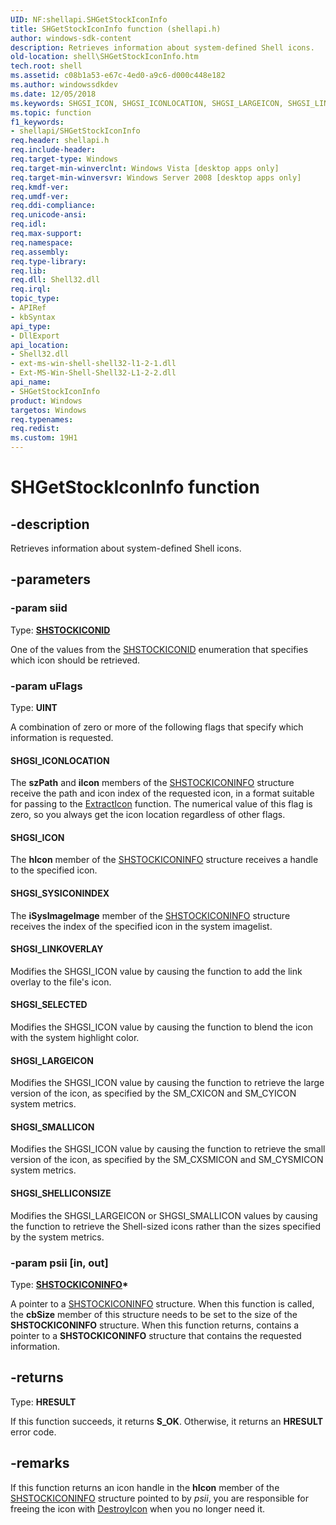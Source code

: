 ```yaml
---
UID: NF:shellapi.SHGetStockIconInfo
title: SHGetStockIconInfo function (shellapi.h)
author: windows-sdk-content
description: Retrieves information about system-defined Shell icons.
old-location: shell\SHGetStockIconInfo.htm
tech.root: shell
ms.assetid: c08b1a53-e67c-4ed0-a9c6-d000c448e182
ms.author: windowssdkdev
ms.date: 12/05/2018
ms.keywords: SHGSI_ICON, SHGSI_ICONLOCATION, SHGSI_LARGEICON, SHGSI_LINKOVERLAY, SHGSI_SELECTED, SHGSI_SHELLICONSIZE, SHGSI_SMALLICON, SHGSI_SYSICONINDEX, SHGetStockIconInfo, SHGetStockIconInfo function [Windows Shell], _shell_SHGetStockIconInfo, shell.SHGetStockIconInfo, shellapi/SHGetStockIconInfo
ms.topic: function
f1_keywords:
- shellapi/SHGetStockIconInfo
req.header: shellapi.h
req.include-header: 
req.target-type: Windows
req.target-min-winverclnt: Windows Vista [desktop apps only]
req.target-min-winversvr: Windows Server 2008 [desktop apps only]
req.kmdf-ver: 
req.umdf-ver: 
req.ddi-compliance: 
req.unicode-ansi: 
req.idl: 
req.max-support: 
req.namespace: 
req.assembly: 
req.type-library: 
req.lib: 
req.dll: Shell32.dll
req.irql: 
topic_type:
- APIRef
- kbSyntax
api_type:
- DllExport
api_location:
- Shell32.dll
- ext-ms-win-shell-shell32-l1-2-1.dll
- Ext-MS-Win-Shell-Shell32-L1-2-2.dll
api_name:
- SHGetStockIconInfo
product: Windows
targetos: Windows
req.typenames: 
req.redist: 
ms.custom: 19H1
---
```


# SHGetStockIconInfo function


## -description


Retrieves information about system-defined Shell icons.


## -parameters




### -param siid

Type: <b><a href="https://docs.microsoft.com/windows/desktop/api/shellapi/ne-shellapi-shstockiconid">SHSTOCKICONID</a></b>

One of the values from the <a href="https://docs.microsoft.com/windows/desktop/api/shellapi/ne-shellapi-shstockiconid">SHSTOCKICONID</a> enumeration that specifies which icon should be retrieved.


### -param uFlags

Type: <b>UINT</b>

A combination of zero or more of the following flags that specify which information is requested.



#### SHGSI_ICONLOCATION

The <b>szPath</b> and <b>iIcon</b> members of the <a href="https://docs.microsoft.com/windows/desktop/api/shellapi/ns-shellapi-shstockiconinfo">SHSTOCKICONINFO</a> structure receive the path and icon index of the requested icon, in a format suitable for passing to the <a href="https://docs.microsoft.com/windows/desktop/api/shellapi/nf-shellapi-extracticona">ExtractIcon</a> function. The numerical value of this flag is zero, so you always get the icon location regardless of other flags.



#### SHGSI_ICON

The <b>hIcon</b> member of the <a href="https://docs.microsoft.com/windows/desktop/api/shellapi/ns-shellapi-shstockiconinfo">SHSTOCKICONINFO</a> structure receives a handle to the specified icon.



#### SHGSI_SYSICONINDEX

The <b>iSysImageImage</b> member of the <a href="https://docs.microsoft.com/windows/desktop/api/shellapi/ns-shellapi-shstockiconinfo">SHSTOCKICONINFO</a> structure receives the index of the specified icon in the system imagelist.



#### SHGSI_LINKOVERLAY

Modifies the SHGSI_ICON value by causing the function to add the link overlay to the file's icon.



#### SHGSI_SELECTED

Modifies the SHGSI_ICON value by causing the function to blend the icon with the system highlight color.



#### SHGSI_LARGEICON

Modifies the SHGSI_ICON value by causing the function to retrieve the large version of the icon, as specified by the SM_CXICON and SM_CYICON system metrics.



#### SHGSI_SMALLICON

Modifies the SHGSI_ICON value by causing the function to retrieve the small version of the icon, as specified by the SM_CXSMICON and SM_CYSMICON system metrics.



#### SHGSI_SHELLICONSIZE

Modifies the SHGSI_LARGEICON or SHGSI_SMALLICON values by causing the function to retrieve the Shell-sized icons rather than the sizes specified by the system metrics.


### -param psii [in, out]

Type: <b><a href="https://docs.microsoft.com/windows/desktop/api/shellapi/ns-shellapi-shstockiconinfo">SHSTOCKICONINFO</a>*</b>

A pointer to a <a href="https://docs.microsoft.com/windows/desktop/api/shellapi/ns-shellapi-shstockiconinfo">SHSTOCKICONINFO</a> structure. When this function is called, the <b>cbSize</b> member of this structure needs to be set to the size of the <b>SHSTOCKICONINFO</b> structure. When this function returns, contains a pointer to a <b>SHSTOCKICONINFO</b> structure that contains the requested information.


## -returns



Type: <b>HRESULT</b>

If this function succeeds, it returns <b xmlns:loc="http://microsoft.com/wdcml/l10n">S_OK</b>. Otherwise, it returns an <b xmlns:loc="http://microsoft.com/wdcml/l10n">HRESULT</b> error code.




## -remarks



If this function returns an icon handle in the <b>hIcon</b> member of the <a href="https://docs.microsoft.com/windows/desktop/api/shellapi/ns-shellapi-shstockiconinfo">SHSTOCKICONINFO</a>  structure pointed to by <i>psii</i>, you are responsible for freeing the icon with <a href="https://docs.microsoft.com/windows/desktop/api/winuser/nf-winuser-destroyicon">DestroyIcon</a> when you no longer need it.



